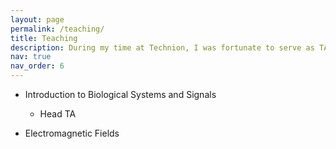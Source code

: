 ```yaml
---
layout: page
permalink: /teaching/
title: Teaching
description: During my time at Technion, I was fortunate to serve as TA for several courses at the Faculty of Electrical Engineering. My duties included delivering weekly recitations, as well as designing exams and evaluating assignments.
nav: true
nav_order: 6
---
```


- Introduction to Biological Systems and Signals
    - Head TA

- Electromagnetic Fields
